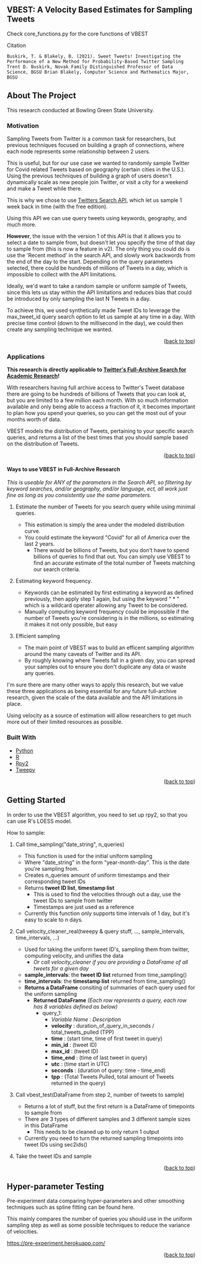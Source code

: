 ## VBEST: A Velocity Based Estimates for Sampling Tweets

Check core_functions.py for the core functions of VBEST

Citation

`
Buskirk, T. & Blakely, B. (2021). Sweet Tweets! Investigating the Performance of a New Method for Probability-Based Twitter Sampling Trent D. Buskirk, Novak Family Distinguished Professor of Data Science, BGSU Brian Blakely, Computer Science and Mathematics Major, BGSU
`


<!-- ABOUT THE PROJECT -->
## About The Project

This research conducted at Bowling Green State University. 

### Motivation

Sampling Tweets from Twitter is a common task for researchers, but previous techniques focused on building a graph of connections, where each node represents some relationship between 2 users. 

This is useful, but for our use case we wanted to randomly sample Twitter for Covid related Tweets based on geography (certain cities in the U.S.). 
Using the previous techniques of building a graph of users doesn't dynamically scale as new people join Twitter, or visit a city for a weekend and make a Tweet while there.

This is why we chose to use [Twitters Search API](https://developer.twitter.com/en/docs/twitter-api/v1/tweets/search/api-reference/get-search-tweets), which let us sample 1 week back in time (with the free edition).

Using this API we can use query tweets using keywords, geography, and much more.

**However**, the issue with the version 1 of this API is that it allows you to select a date to sample from, but doesn't let you specify the time of that day to sample from (this is now a feature in v2). 
The only thing you could do is use the 'Recent method' in the search API, and slowly work backwords from the end of the day to the start. 
Depending on the query parameters selected, there could be hundreds of millions of Tweets in a day, which is impossible to collect with the API limitations.

Ideally, we'd want to take a random sample or uniform sample of Tweets, since this lets us stay within the API limitations and reduces bias that could be introduced by only sampling the last N Tweets in a day.

To achieve this, we used synthetically made Tweet IDs to leverage the max_tweet_id query search option to let us sample at any time in a day. 
With precise time control (down to the millisecond in the day), we could then create any sampling technique we wanted.

<p align="right">(<a href="#top">back to top</a>)</p>

### Applications

**This research is directly applicable to [Twitter's Full-Archive Search for Academic Research](https://blog.twitter.com/developer/en_us/topics/tools/2021/enabling-the-future-of-academic-research-with-the-twitter-api)!** 

With researchers having full archive access to Twitter's Tweet database there are going to be hundreds of billions of Tweets that you can look at, but you are limited to a few million each month.
With so much information available and only being able to access a fraction of it, it becomes important to plan how you spend your queries, so you can get the most out of your months worth of data.

VBEST models the distribution of Tweets, pertaining to your specific search queries, and returns a list of the best times that you should sample based on the distribution of Tweets.

<p align="right">(<a href="#top">back to top</a>)</p>

#### Ways to use VBEST in Full-Archive Research 

*This is useable for ANY of the parameters in the Search API, so filtering by keyword searches, and/or geography, and/or language, ect, all work just fine as long as you consistently use the same parameters.*

1. Estimate the number of Tweets for you search query while using minimal queries.
   * This estimation is simply the area under the modeled distribution curve.
   * You could estimate the keyword "Covid" for all of America over the last 2 years.
      * There would be billions of Tweets, but you don't have to spend billions of queries to find that out. You can simply use VBEST to find an accurate estimate of the total number of Tweets matching our search criteria.

2. Estimating keyword frequency.
   * Keywords can be estimated by first estimating a keyword as defined previously, then apply step 1 again, but using the keyword " * " which is a wildcard operater  allowing any Tweet to be considered.
   * Manually computing keyword frequency could be impossible if the number of Tweets you're considering is in the millions, so estimating it makes it not only possible, but easy

3. Efficient sampling
   * The main point of VBEST was to build an efficent sampling algorithm around the many caveats of Twitter and its API.
   * By roughly knowing where Tweets fall in a given day, you can spread your samples out to ensure you don't duplicate any data or waste any queries.

I'm sure there are many other ways to apply this research, but we value these three applications as being essential for any future full-archive research, given the scale of the data available and the API limitations in place.

Using velocity as a source of estimation will allow researchers to get much more out of their limited resources as possible.


### Built With

* [Python](https://www.python.org/)
* [R](https://www.r-project.org/)
* [Rpy2](https://rpy2.github.io/)
* [Tweepy](https://www.tweepy.org/)


<p align="right">(<a href="#top">back to top</a>)</p>



<!-- GETTING STARTED -->
## Getting Started

In order to use the VBEST algorithm, you need to set up rpy2, so that you can use R's LOESS model. 

How to sample:

1. Call time_sampling("date_string", n_queries) 
    * This function is used for the initial uniform sampling
    * Where "date_string" in the form "year-month-day". This is the date you're sampling from.
    * Creates n_queries amount of uniform timestamps and their corresponding tweet IDs
    * Returns **tweet ID list**, **timestamp list**
        * This is used to find the velocities through out a day, use the tweet IDs to sample from twitter
        * Timestamps are just used as a reference
    * Currently this function only supports time intervals of 1 day, but it's easy to scale to n days.
   
2. Call velocity_cleaner_real(tweepy & query stuff, ...,  sample_intervals, time_intervals, ...)
    * Used for taking the uniform tweet ID's, sampling them from twitter, computing velocity, and unifies the data
      * *Or call velocity_cleaner if you are providing a DataFrame of all tweets for a given day*
    * **sample_intervals**: the **tweet ID list** returned from time_sampling()
    * **time_intervals**: the **timestamp list** returned from time_sampling()
    * **Returns a DataFrame** consiting of summaries of each query used for the uniform sampling
        * **Returned DataFrame** *(Each row represents a query, each row has 8 variables defined as below)*
            * query_1:
              * *Variable Name : Description*
              * **velocity** : duration_of_query_in_seconds / total_tweets_pulled (TPP) 
              * **time** : (start time, time of first tweet in query)
              * **min_id** : (tweet ID)
              * **max_id** : (tweet ID)
              * **time_end** : (time of last tweet in query)
              * **utc** : (time start in UTC)
              * **seconds** : (duration of query: time - time_end)
              * **tpp** : (Total Tweets Pulled, total amount of Tweets returned in the query)
 
3. Call vbest_test(DataFrame from step 2, number of tweets to sample)
   * Returns a lot of stuff, but the first return is a DataFrame of timepoints to sample from
   * There are 3 types of different samples and 3 different sample sizes in this DataFrame
      * This needs to be cleaned up to only return 1 output
   * Currently you need to turn the returned sampling timepoints into tweet IDs using sec2ids()
    
4. Take the tweet IDs and sample 

<p align="right">(<a href="#top">back to top</a>)</p>

## Hyper-parameter Testing

Pre-experiment data comparing hyper-parameters and other smoothing techniques such as spline fitting can be found here.

This mainly compares the number of queries you should use in the uniform sampling step as well as some possible techniques to reduce the variance of velocities.

https://pre-experiment.herokuapp.com/


<p align="right">(<a href="#top">back to top</a>)</p>



<!-- MARKDOWN LINKS & IMAGES -->
<!-- https://www.markdownguide.org/basic-syntax/#reference-style-links -->
[contributors-shield]: https://img.shields.io/github/contributors/othneildrew/Best-README-Template.svg?style=for-the-badge
[contributors-url]: https://github.com/othneildrew/Best-README-Template/graphs/contributors
[forks-shield]: https://img.shields.io/github/forks/othneildrew/Best-README-Template.svg?style=for-the-badge
[forks-url]: https://github.com/othneildrew/Best-README-Template/network/members
[stars-shield]: https://img.shields.io/github/stars/othneildrew/Best-README-Template.svg?style=for-the-badge
[stars-url]: https://github.com/othneildrew/Best-README-Template/stargazers
[issues-shield]: https://img.shields.io/github/issues/othneildrew/Best-README-Template.svg?style=for-the-badge
[issues-url]: https://github.com/othneildrew/Best-README-Template/issues
[license-shield]: https://img.shields.io/github/license/othneildrew/Best-README-Template.svg?style=for-the-badge
[license-url]: https://github.com/othneildrew/Best-README-Template/blob/master/LICENSE.txt
[linkedin-shield]: https://img.shields.io/badge/-LinkedIn-black.svg?style=for-the-badge&logo=linkedin&colorB=555
[linkedin-url]: https://linkedin.com/in/othneildrew
[product-screenshot]: images/screenshot.png
